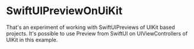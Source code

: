 # SwiftUIPreviewOnUiKit
That's an experiment of working with SwiftUIPreviews of UIKit based projects. It's possible to use Preview from SwiftUI on UIViewControllers of UIKit in this example.

